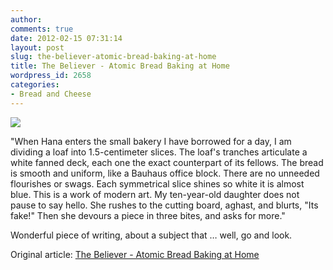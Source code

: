```yaml
---
author:
comments: true
date: 2012-02-15 07:31:14
layout: post
slug: the-believer-atomic-bread-baking-at-home
title: The Believer - Atomic Bread Baking at Home
wordpress_id: 2658
categories:
- Bread and Cheese
---
```


![](http://img.scoop.it/fL6E7RKo3UOKSbap13jwojl72eJkfbmt4t8yenImKBV9ip2J1EIeUzA9paTSgKmv)  

"When Hana enters the small bakery I have borrowed for a day, I am dividing a loaf into 1.5-centimeter slices. The loaf's tranches articulate a white fanned deck, each one the exact counterpart of its fellows. The bread is smooth and uniform, like a Bauhaus office block. There are no unneeded flourishes or swags. Each symmetrical slice shines so white it is almost blue. This is a work of modern art. My ten-year-old daughter does not pause to say hello. She rushes to the cutting board, aghast, and blurts, "Its fake!" Then she devours a piece in three bites, and asks for more."

Wonderful piece of writing, about a subject that … well, go and look.

Original article: [The Believer - Atomic Bread Baking at Home](http://www.believermag.com/issues/201202/?read=article_bobrow-strain)
